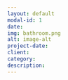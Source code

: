 ```yaml
---
layout: default
modal-id: 1
date: 
img: bathroom.png
alt: image-alt
project-date:
client:
category:
description:
---
```

